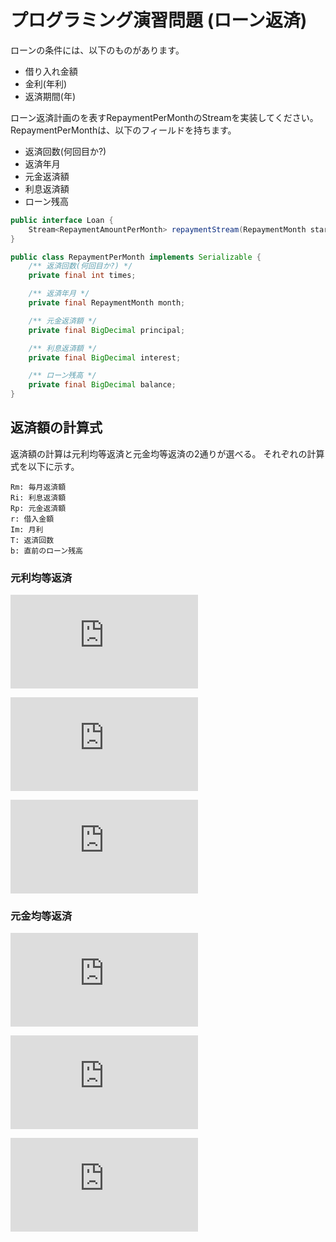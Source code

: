 # プログラミング演習問題 (ローン返済)

ローンの条件には、以下のものがあります。

- 借り入れ金額
- 金利(年利)
- 返済期間(年)

ローン返済計画のを表すRepaymentPerMonthのStreamを実装してください。
RepaymentPerMonthは、以下のフィールドを持ちます。

- 返済回数(何回目か?)
- 返済年月
- 元金返済額
- 利息返済額
- ローン残高

```java
public interface Loan {
    Stream<RepaymentAmountPerMonth> repaymentStream(RepaymentMonth startMonth);
}

public class RepaymentPerMonth implements Serializable {
    /** 返済回数(何回目か?) */
    private final int times;

    /** 返済年月 */
    private final RepaymentMonth month;

    /** 元金返済額 */
    private final BigDecimal principal;

    /** 利息返済額 */
    private final BigDecimal interest;

    /** ローン残高 */
    private final BigDecimal balance;
}
```

## 返済額の計算式

返済額の計算は元利均等返済と元金均等返済の2通りが選べる。
それぞれの計算式を以下に示す。

```
Rm: 毎月返済額
Ri: 利息返済額
Rp: 元金返済額
r: 借入金額
Im: 月利
T: 返済回数
b: 直前のローン残高
```

### 元利均等返済

![](https://latex.codecogs.com/gif.latex?Rm%20%3D%20%5Cfrac%7Bb%20%5Ctimes%20i%20%5Ctimes%20%281%20&plus;%20Im%29%5E%7BT%7D%7D%7B%281%20&plus;%20Im%29%5E%7BT%7D%20-%201%7D)

![](https://latex.codecogs.com/gif.latex?Ri%20%3D%20b%20%5Ctimes%20Im)

![](https://latex.codecogs.com/gif.latex?Rp%20%3D%20Rm%20-%20Ri)


### 元金均等返済

![](https://latex.codecogs.com/gif.latex?Rm%20%3D%20%5Cfrac%7Br%7D%7BT%7D)

![](https://latex.codecogs.com/gif.latex?Ri%20%3D%20b%20%5Ctimes%20Im)

![](https://latex.codecogs.com/gif.latex?Rm%20%3D%20Rp%20&plus;%20Ri)

